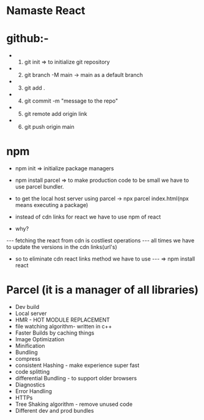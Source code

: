 # Namaste React

# github:- 
- 1) git init => to initialize git repository
- 2) git branch -M main -> main as a default branch
- 3) git add .
- 4) git commit -m "message to the repo"
- 5) git remote add origin link
- 6) git push origin main





# npm

-  npm init => initialize package managers
-  npm install parcel => to make production code to be small we have to use parcel bundler.


- to get the local host server using parcel 
     -> npx parcel index.html(npx means executing a package)



- instead of cdn links for react we have to use npm of react

- why?

--- fetching the react from cdn is costliest operations
--- all times we have to update the versions in the cdn links(url's)


- so to eliminate cdn react links method we have to use 
--- => npm install react




# Parcel (it is a manager of all libraries)
- Dev build
- Local server
- HMR - HOT MODULE REPLACEMENT
- file watching algorithm- written in c++
- Faster Builds by caching things
- Image Optimization
- Minification
- Bundling
- compress
- consistent Hashing - make experience super fast
- code splitting
- differential Bundling - to support older browsers
- Diagnostics
- Error Handling
- HTTPs
- Tree Shaking algorithm - remove unused code 
- Different dev and prod bundles